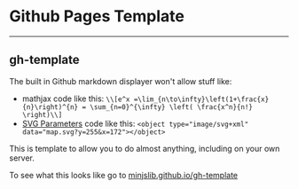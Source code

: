 # Github Pages Template

______________
## gh-template
The built in Github markdown displayer won't allow stuff like:
* mathjax code like this: `\\[e^x =\lim_{n\to\infty}\left(1+\frac{x}{n}\right)^{n} = \sum_{n=0}^{\infty} \left( \frac{x^n}{n!} \right)\\]`  
* [SVG Parameters](http://www.w3.org/TR/SVGParamPrimer) code like this: `<object type="image/svg+xml" data="map.svg?y=255&x=172"></object>`

This is template to allow you to do almost anything, including on your own server.

To see what this looks like go to [minjslib.github.io/gh-template](http://minjslib.github.io/gh-template/)
